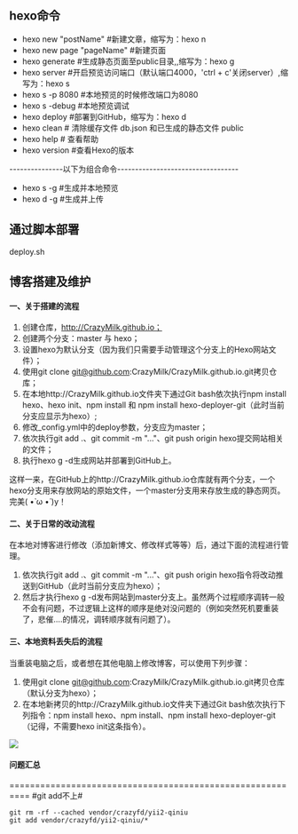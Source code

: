 ## hexo命令

+ hexo new "postName" #新建文章，缩写为：hexo n
+ hexo new page "pageName" #新建页面
+ hexo generate #生成静态页面至public目录,,缩写为：hexo g
+ hexo server #开启预览访问端口（默认端口4000，'ctrl + c'关闭server）,缩写为：hexo s
+ hexo s -p 8080  #本地预览的时候修改端口为8080
+ hexo s -debug #本地预览调试
+ hexo deploy #部署到GitHub，缩写为：hexo d
+ hexo clean  # 清除缓存文件 db.json 和已生成的静态文件 public
+ hexo help  # 查看帮助
+ hexo version  #查看Hexo的版本

---------------以下为组合命令----------------------------------

+ hexo s -g  #生成并本地预览
+ hexo d -g  #生成并上传

## 通过脚本部署
deploy.sh

## 博客搭建及维护

#### 一、关于搭建的流程
1. 创建仓库，http://CrazyMilk.github.io；
2. 创建两个分支：master 与 hexo；
3. 设置hexo为默认分支（因为我们只需要手动管理这个分支上的Hexo网站文件）；
4. 使用git clone git@github.com:CrazyMilk/CrazyMilk.github.io.git拷贝仓库；
5. 在本地http://CrazyMilk.github.io文件夹下通过Git bash依次执行npm install hexo、hexo init、npm install 和 npm install hexo-deployer-git（此时当前分支应显示为hexo）;
6. 修改_config.yml中的deploy参数，分支应为master；
7. 依次执行git add .、git commit -m "..."、git push origin hexo提交网站相关的文件；
8. 执行hexo g -d生成网站并部署到GitHub上。

这样一来，在GitHub上的http://CrazyMilk.github.io仓库就有两个分支，一个hexo分支用来存放网站的原始文件，一个master分支用来存放生成的静态网页。完美( •̀ ω •́ )y！

#### 二、关于日常的改动流程
在本地对博客进行修改（添加新博文、修改样式等等）后，通过下面的流程进行管理。
1. 依次执行git add .、git commit -m "..."、git push origin hexo指令将改动推送到GitHub（此时当前分支应为hexo）；
2. 然后才执行hexo g -d发布网站到master分支上。虽然两个过程顺序调转一般不会有问题，不过逻辑上这样的顺序是绝对没问题的（例如突然死机要重装了，悲催....的情况，调转顺序就有问题了）。

#### 三、本地资料丢失后的流程
当重装电脑之后，或者想在其他电脑上修改博客，可以使用下列步骤：
1. 使用git clone git@github.com:CrazyMilk/CrazyMilk.github.io.git拷贝仓库（默认分支为hexo）；
2. 在本地新拷贝的http://CrazyMilk.github.io文件夹下通过Git bash依次执行下列指令：npm install hexo、npm install、npm install hexo-deployer-git（记得，不需要hexo init这条指令）。


![](http://omoq9b9a3.bkt.clouddn.com/18-6-19/34128044.jpg)

#### 问题汇总

==========================================================
#git add不上#
```shell
git rm -rf --cached vendor/crazyfd/yii2-qiniu 
git add vendor/crazyfd/yii2-qiniu/*
```

